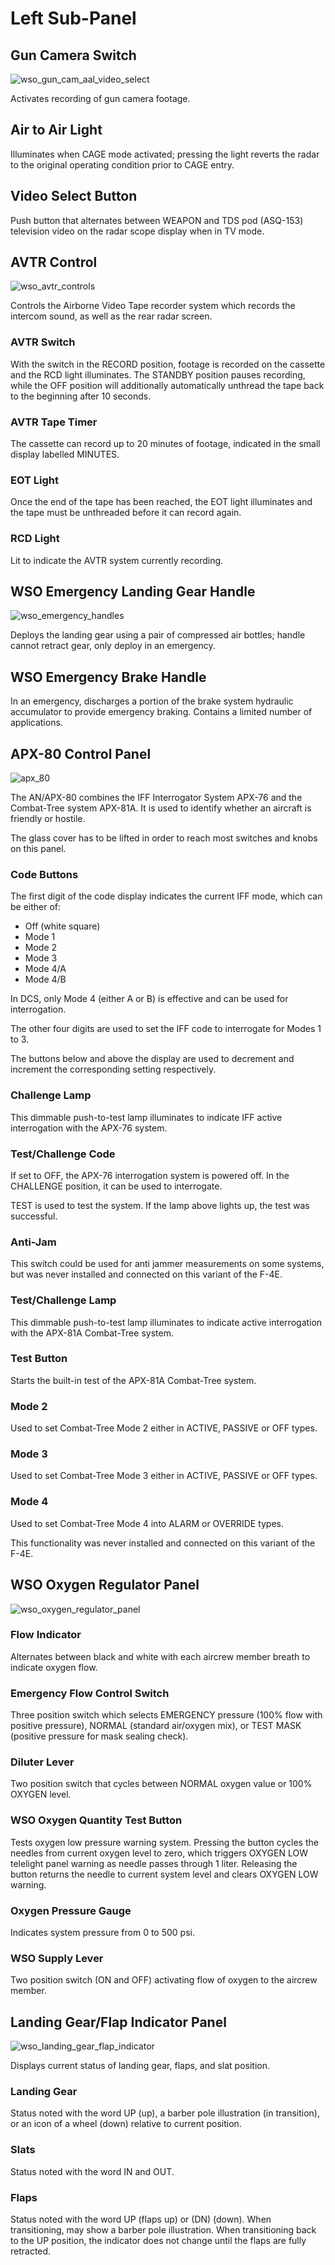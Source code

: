 # Left Sub-Panel

## Gun Camera Switch

![wso_gun_cam_aal_video_select](../../img/wso_gun_cam_aal_video_select.png)

Activates recording of gun camera footage.

## Air to Air Light

Illuminates when CAGE mode activated; pressing the light reverts the radar to
the original operating condition prior to CAGE entry.

## Video Select Button

Push button that alternates between WEAPON and TDS pod (ASQ-153) television
video on the radar scope display when in TV mode.

## AVTR Control

![wso_avtr_controls](../../img/wso_avtr_controls.png)

Controls the Airborne Video Tape recorder system which records the intercom
sound, as well as the rear radar screen.

### AVTR Switch

With the switch in the RECORD position, footage is recorded on the cassette and
the RCD light illuminates. The STANDBY position pauses recording, while the OFF
position will additionally automatically unthread the tape back to the beginning
after 10 seconds.

### AVTR Tape Timer

The cassette can record up to 20 minutes of footage, indicated in the small
display labelled MINUTES.

### EOT Light

Once the end of the tape has been reached, the EOT light illuminates and the
tape must be unthreaded before it can record again.

### RCD Light

Lit to indicate the AVTR system currently recording.

## WSO Emergency Landing Gear Handle

![wso_emergency_handles](../../img/wso_emergency_handles.png)

Deploys the landing gear using a pair of compressed air bottles; handle cannot
retract gear, only deploy in an emergency.

## WSO Emergency Brake Handle

In an emergency, discharges a portion of the brake system hydraulic accumulator
to provide emergency braking. Contains a limited number of applications.

## APX-80 Control Panel

![apx_80](../../img/apx_80.png)

The AN/APX-80 combines the IFF Interrogator System APX-76 and the Combat-Tree
system APX-81A. It is used to identify whether an aircraft is friendly or
hostile.

The glass cover has to be lifted in order to reach most switches and knobs on
this panel.

### Code Buttons

The first digit of the code display indicates the current IFF mode, which can be
either of:

- Off (white square)
- Mode 1
- Mode 2
- Mode 3
- Mode 4/A
- Mode 4/B

In DCS, only Mode 4 (either A or B) is effective and can be used for
interrogation.

The other four digits are used to set the IFF code to interrogate for Modes 1
to 3.

The buttons below and above the display are used to decrement and increment the
corresponding setting respectively.

### Challenge Lamp

This dimmable push-to-test lamp illuminates to indicate IFF active interrogation
with the APX-76 system.

### Test/Challenge Code

If set to OFF, the APX-76 interrogation system is powered off. In the CHALLENGE
position, it can be used to interrogate.

TEST is used to test the system. If the lamp above lights up, the test was
successful.

### Anti-Jam

This switch could be used for anti jammer measurements on some systems, but was
never installed and connected on this variant of the F-4E.

### Test/Challenge Lamp

This dimmable push-to-test lamp illuminates to indicate active interrogation
with the APX-81A Combat-Tree system.

### Test Button

Starts the built-in test of the APX-81A Combat-Tree system.

### Mode 2

Used to set Combat-Tree Mode 2 either in ACTIVE, PASSIVE or OFF types.

### Mode 3

Used to set Combat-Tree Mode 3 either in ACTIVE, PASSIVE or OFF types.

### Mode 4

Used to set Combat-Tree Mode 4 into ALARM or OVERRIDE types.

This functionality was never installed and connected on this variant of the
F-4E.

## WSO Oxygen Regulator Panel

![wso_oxygen_regulator_panel](../../img/wso_oxygen_regulator_panel.png)

### Flow Indicator

Alternates between black and white with each aircrew member breath to indicate
oxygen flow.

### Emergency Flow Control Switch

Three position switch which selects EMERGENCY pressure (100% flow with positive
pressure), NORMAL (standard air/oxygen mix), or TEST MASK (positive pressure for
mask sealing check).

### Diluter Lever

Two position switch that cycles between NORMAL oxygen value or 100% OXYGEN
level.

### WSO Oxygen Quantity Test Button

Tests oxygen low pressure warning system. Pressing the button cycles the needles
from current oxygen level to zero, which triggers OXYGEN LOW telelight panel
warning as needle passes through 1 liter. Releasing the button returns the
needle to current system level and clears OXYGEN LOW warning.

### Oxygen Pressure Gauge

Indicates system pressure from 0 to 500 psi.

### WSO Supply Lever

Two position switch (ON and OFF) activating flow of oxygen to the aircrew
member.

## Landing Gear/Flap Indicator Panel

![wso_landing_gear_flap_indicator](../../img/wso_landing_gear_flap_indicator.png)

Displays current status of landing gear, flaps, and slat position.

### Landing Gear

Status noted with the word UP (up), a barber pole illustration (in transition),
or an icon of a wheel (down) relative to current position.

### Slats

Status noted with the word IN and OUT.

### Flaps

Status noted with the word UP (flaps up) or (DN) (down). When transitioning, may
show a barber pole illustration. When transitioning back to the UP position, the
indicator does not change until the flaps are fully retracted.

